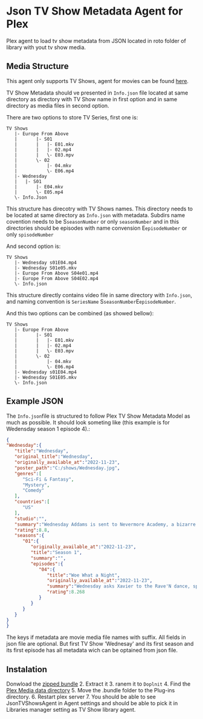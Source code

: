    Json TV Show Metadata Agent for Plex
   ====================================
   Plex agent to load tv show metadata from JSON located in roto folder of library with yout tv show media.

   Media Structure
   ---------------
   This agent only supports TV Shows, agent for movies can be found [here](https://github.com/peter-kultan/JsonMovieAgent.bundle).

   TV Show Metadata should ve presented in `Info.json` file located at same directory as directory with TV Show name in first option and in same directory as media files in second option.

   There are two options to store TV Series, first one is:

   ```
   TV Shows
      |- Europe From Above
      |       |- S01
      |       |   |- E01.mkv
      |       |   |- 02.mp4
      |       |   \- E03.mpv
      |       \- 02
      |           |- 04.mkv
      |           \- E06.mp4
      |- Wednesday
      |   |- S01
      |       |- E04.mkv
      |       \- E05.mp4
      \- Info.Json
   ```
   This structure has direcotry with TV Shows names. This directory needs to be located at same directory as `Info.json` with metadata. Subdirs name covention needs to be S`seasonNumber` or only `seasonNumber` and in this directories should be episodes with name convension E`episodeNumber` or only `spisodeNumber`


   And second option is:
   ```
   TV Shows
      |- Wednesday s01E04.mp4
      |- Wednesday S01e05.mkv
      |- Europe From Above S04e01.mp4
      |- Europe From Above S04E02.mp4
      \- Info.json
   ```
   This structure directly contains video file in same directory with `Info.json`, and naming convention is `SeriesName` S`seasonNumber`E`episodeNumber`.

   And this two options can be combined (as showed bellow):
   ```
   TV Shows
      |- Europe From Above
      |       |- S01
      |       |   |- E01.mkv
      |       |   |- 02.mp4
      |       |   \- E03.mpv
      |       \- 02
      |           |- 04.mkv
      |           \- E06.mp4
      |- Wednesday s01E04.mp4
      |- Wednesday S01E05.mkv
      \- Info.json
   ```

   Example JSON
   ------------
   The `Info.json`file is structured to follow Plex TV Show Metadata Model as much as possible. It should look someting like (this example is for Wedensday season 1 episode 4).:

   ```json
   {
   "Wednesday":{
      "title":"Wednesday",
      "original_title":"Wednesday",
      "originally_available_at":"2022-11-23",
      "poster_path":"C:/shows/Wednesday.jpg",
      "genres":[
         "Sci-Fi & Fantasy",
         "Mystery",
         "Comedy"
      ],
      "countries":[
         "US"
      ],
      "studio":"",
      "summary":"Wednesday Addams is sent to Nevermore Academy, a bizarre boarding school where she attempts to master her psychic powers, stop a monstrous killing spree of the town citizens, and solve the supernatural mystery that affected her family 25 years ago — all while navigating her new relationships.",
      "rating":8.8,
      "seasons":{
         "01":{
            "originally_available_at":"2022-11-23",
            "title":"Season 1",
            "summary":"",
            "episodes":{
               "04":{
                  "title":"Woe What a Night",
                  "originally_available_at":"2022-11-23",
                  "summary":"Wednesday asks Xavier to the Rave'N dance, sparking Tyler's jealousy — but Thing's got something up his sleeve. Meanwhile, Eugene stakes out the cave.",
                  "rating":8.268
               }
            }
         }
      }
   }
}
   ```

   The keys if metadata are movie media file names with suffix. All fields in json file are optional. But first TV Show 'Wednesay' and its first season and its first episode has all metadata wich can be optained from json file.

   Instalation
   -----------
   Donwload the [zipped bundle]()
   2. Extract it
   3. ranem it to `Doplnit`
   4. Find the [Plex Media data directory](https://support.plex.tv/articles/202915258-where-is-the-plex-media-server-data-directory-located/)
   5. Move the .bundle folder to the Plug-ins directory.
   6. Restart plex server
   7. You should be able to see JsonTVShowsAgent in Agent settings and should be able to pick it in Libraries manager setting as TV Show library agent.
